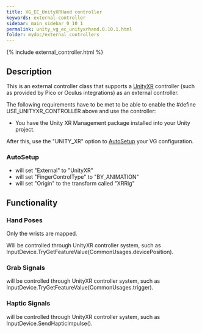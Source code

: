 ```yaml
---
title: VG_EC_UnityXRHand controller
keywords: external-controller
sidebar: main_sidebar_0_10_1
permalink: unity_vg_ec_unityxrhand.0.10.1.html
folder: mydoc/external_controllers
---
```


{% include external_controller.html %}

## Description 

This is an external controller class that supports a [UnityXR](https://docs.unity3d.com/Manual/XR.0.10.1.html) controller (such as provided by Pico or Oculus integrations) as an external controller.
 
The following requirements have to be met to be able to enable the #define USE_UNITYXR_CONTROLLER above and use the controller:
 * You have the Unity XR Management package installed into your Unity project.

After this, use the "UNITY_XR" option to [AutoSetup](unity_component_myvirtualgrasp.0.10.1.html#autosetup) your VG configuration.

### AutoSetup

* will set "External" to "UnityXR"
* will set "FingerControlType" to "BY_ANIMATION"
* will set "Origin" to the transform called "XRRig"

## Functionality

### Hand Poses
Only the wrists are mapped.

Will be controlled through UnityXR controller system, such as InputDevice.TryGetFeatureValue(CommonUsages.devicePosition).

### Grab Signals
will be controlled through UnityXR controller system, such as InputDevice.TryGetFeatureValue(CommonUsages.trigger).

### Haptic Signals
will be controlled through UnityXR controller system, such as InputDevice.SendHapticImpulse().